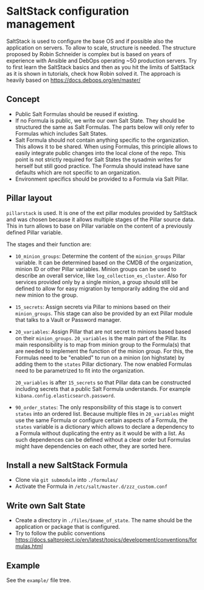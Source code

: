 <!--
SPDX-FileCopyrightText: 2021 Robin Schneider <robin.schneider@geberit.com>

SPDX-License-Identifier: CC-BY-SA-4.0
-->

# SaltStack configuration management

SaltStack is used to configure the base OS and if possible also the application
on servers. To allow to scale, structure is needed. The structure proposed by
Robin Schneider is complex but is based on years of experience with Ansible and
DebOps operating ~50 production servers. Try to first learn the SaltStack
basics and then as you hit the limits of SaltStack as it is shown in tutorials,
check how Robin solved it. The approach is heavily based on
https://docs.debops.org/en/master/

## Concept

* Public Salt Formulas should be reused if existing.
* If no Formula is public, we write our own Salt State. They should be
  structured the same as Salt Formulas. The parts below will only refer to
  Formulas which includes Salt States.
* Salt Formula should not contain anything specific to the organization. This
  allows it to be shared. When using Formulas, this principle
  allows to easily integrate public changes into the local clone of the repo.
  This point is not strictly required for Salt States the sysadmin writes for
  herself but still good practice.
  The Formula should instead have sane defaults which are not specific
  to an organization.
* Environment specifics should be provided to a Formula via Salt Pillar.

## Pillar layout

`pillarstack` is used. It is one of the ext pillar modules provided
by SaltStack and was chosen because it allows multiple stages of the Pillar
source data. This in turn allows to base on Pillar variable on the content of
a previously defined Pillar variable.

The stages and their function are:

* `10_minion_groups`: Determine the content of the `minion_groups` Pillar variable.
  It can be determined based on the CMDB of the organization, minion ID or
  other Pillar variables.
  Minion groups can be used to describe an overall service, like `log_collection_es_cluster`.
  Also for services provided only by a single minion, a group should still be
  defined to allow for easy migration by temporarily adding the old and new
  minion to the group.
* `15_secrets`: Assign secrets via Pillar to minions based on their `minion_groups`.
  This stage can also be provided by an ext Pillar module that talks to a Vault or Password manager.
* `20_variables`: Assign Pillar that are not secret to minions based based on their `minion_groups`.
  `20_variables` is the main part of the Pillar.
  Its main responsibility is to map from minion group to the Formula(s) that
  are needed to implement the function of the minion group.
  For this, the Formulas need to be "enabled" to run on a minion (on highstate)
  by adding them to the `states` Pillar dictionary.
  The now enabled Formulas need to be parametrized to fit into the organization.

  `20_variables` is after `15_secrets` so that Pillar data can be
  constructed including secrets that a public Salt Formula understands. For
  example `kibana.config.elasticsearch.password`.
* `90_order_states`: The only responsibility of this stage is to convert
  `states` into an ordered list.
  Because multiple files in `20_variables` might use the same Formula or
  configure certain aspects of a Formula, the `states` variable is a dictionary
  which allows to declare a dependency to a Formula without duplicating the
  entry as it would be with a list.
  As such dependences can be defined without a clear order but Formulas might
  have dependencies on each other, they are sorted here.

## Install a new SaltStack Formula

* Clone via `git submodule` into `./formulas/`
* Activate the Formula in `/etc/salt/master.d/zzz_custom.conf`

## Write own Salt State

* Create a directory in `./files/$name_of_state`. The name should be the application or package that is configured.
* Try to follow the public conventions https://docs.saltproject.io/en/latest/topics/development/conventions/formulas.html

## Example

See the `example/` file tree.
